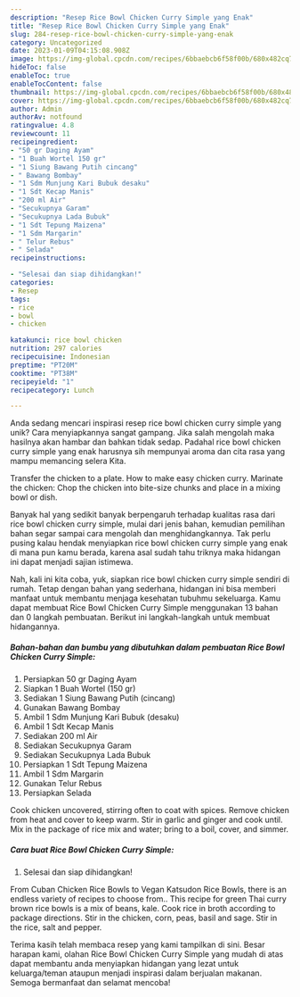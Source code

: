 ```yaml
---
description: "Resep Rice Bowl Chicken Curry Simple yang Enak"
title: "Resep Rice Bowl Chicken Curry Simple yang Enak"
slug: 284-resep-rice-bowl-chicken-curry-simple-yang-enak
category: Uncategorized
date: 2023-01-09T04:15:08.908Z
image: https://img-global.cpcdn.com/recipes/6bbaebcb6f58f00b/680x482cq70/rice-bowl-chicken-curry-simple-foto-resep-utama.jpg
hideToc: false
enableToc: true
enableTocContent: false
thumbnail: https://img-global.cpcdn.com/recipes/6bbaebcb6f58f00b/680x482cq70/rice-bowl-chicken-curry-simple-foto-resep-utama.jpg
cover: https://img-global.cpcdn.com/recipes/6bbaebcb6f58f00b/680x482cq70/rice-bowl-chicken-curry-simple-foto-resep-utama.jpg
author: Admin
authorAv: notfound
ratingvalue: 4.8
reviewcount: 11
recipeingredient:
- "50 gr Daging Ayam"
- "1 Buah Wortel 150 gr"
- "1 Siung Bawang Putih cincang"
- " Bawang Bombay"
- "1 Sdm Munjung Kari Bubuk desaku"
- "1 Sdt Kecap Manis"
- "200 ml Air"
- "Secukupnya Garam"
- "Secukupnya Lada Bubuk"
- "1 Sdt Tepung Maizena"
- "1 Sdm Margarin"
- " Telur Rebus"
- " Selada"
recipeinstructions:

- "Selesai dan siap dihidangkan!"
categories:
- Resep
tags:
- rice
- bowl
- chicken

katakunci: rice bowl chicken 
nutrition: 297 calories
recipecuisine: Indonesian
preptime: "PT20M"
cooktime: "PT38M"
recipeyield: "1"
recipecategory: Lunch

---
```





Anda sedang mencari inspirasi resep rice bowl chicken curry simple yang unik? Cara menyiapkannya sangat gampang. Jika salah mengolah maka hasilnya akan hambar dan bahkan tidak sedap. Padahal rice bowl chicken curry simple yang enak harusnya sih mempunyai aroma dan cita rasa yang mampu memancing selera Kita.





Transfer the chicken to a plate. How to make easy chicken curry. Marinate the chicken: Chop the chicken into bite-size chunks and place in a mixing bowl or dish.

Banyak hal yang sedikit banyak berpengaruh terhadap kualitas rasa dari rice bowl chicken curry simple, mulai dari jenis bahan, kemudian pemilihan bahan segar sampai cara mengolah dan menghidangkannya. Tak perlu pusing kalau hendak menyiapkan rice bowl chicken curry simple yang enak di mana pun kamu berada, karena asal sudah tahu triknya maka hidangan ini dapat menjadi sajian istimewa.






Nah, kali ini kita coba, yuk, siapkan rice bowl chicken curry simple sendiri di rumah. Tetap dengan bahan yang sederhana, hidangan ini bisa memberi manfaat untuk membantu menjaga kesehatan tubuhmu sekeluarga. Kamu dapat membuat Rice Bowl Chicken Curry Simple menggunakan 13 bahan dan 0 langkah pembuatan. Berikut ini langkah-langkah untuk membuat hidangannya.

<!--inarticleads1-->

##### Bahan-bahan dan bumbu yang dibutuhkan dalam pembuatan Rice Bowl Chicken Curry Simple:

1. Persiapkan 50 gr Daging Ayam
1. Siapkan 1 Buah Wortel (150 gr)
1. Sediakan 1 Siung Bawang Putih (cincang)
1. Gunakan  Bawang Bombay
1. Ambil 1 Sdm Munjung Kari Bubuk (desaku)
1. Ambil 1 Sdt Kecap Manis
1. Sediakan 200 ml Air
1. Sediakan Secukupnya Garam
1. Sediakan Secukupnya Lada Bubuk
1. Persiapkan 1 Sdt Tepung Maizena
1. Ambil 1 Sdm Margarin
1. Gunakan  Telur Rebus
1. Persiapkan  Selada


Cook chicken uncovered, stirring often to coat with spices. Remove chicken from heat and cover to keep warm. Stir in garlic and ginger and cook until. Mix in the package of rice mix and water; bring to a boil, cover, and simmer. 

<!--inarticleads2-->

##### Cara buat Rice Bowl Chicken Curry Simple:


1. Selesai dan siap dihidangkan!

From Cuban Chicken Rice Bowls to Vegan Katsudon Rice Bowls, there is an endless variety of recipes to choose from.. This recipe for green Thai curry brown rice bowls is a mix of beans, kale. Cook rice in broth according to package directions. Stir in the chicken, corn, peas, basil and sage. Stir in the rice, salt and pepper. 

Terima kasih telah membaca resep yang kami tampilkan di sini. Besar harapan kami, olahan Rice Bowl Chicken Curry Simple yang mudah di atas dapat membantu anda menyiapkan hidangan yang lezat untuk keluarga/teman ataupun menjadi inspirasi dalam berjualan makanan. Semoga bermanfaat dan selamat mencoba!
